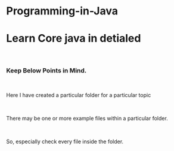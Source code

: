 # Programming-in-Java
<h1>Learn Core java in detialed</h1>
<br>
<h3>Keep Below Points in Mind.</h3>
<br>
<p> Here I have created a particular folder for a particular topic</p><br>
<p>There may be one or more example files within a particular folder.</p><br>
<p>So, especially check every file inside the folder.</p><br>
